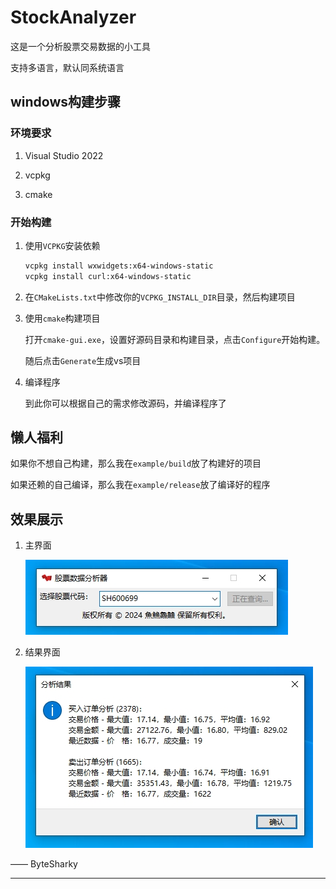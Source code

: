 # StockAnalyzer

这是一个分析股票交易数据的小工具

支持多语言，默认同系统语言

## windows构建步骤

### 环境要求

1. Visual Studio 2022

2. vcpkg

3. cmake

### 开始构建

1. 使用`VCPKG`安装依赖

    ```bash
    vcpkg install wxwidgets:x64-windows-static
    vcpkg install curl:x64-windows-static
    ```

2. 在`CMakeLists.txt`中修改你的`VCPKG_INSTALL_DIR`目录，然后构建项目

3. 使用`cmake`构建项目

    打开`cmake-gui.exe`，设置好源码目录和构建目录，点击`Configure`开始构建。

    随后点击`Generate`生成vs项目

4. 编译程序

    到此你可以根据自己的需求修改源码，并编译程序了

## 懒人福利

如果你不想自己构建，那么我在`example/build`放了构建好的项目

如果还赖的自己编译，那么我在`example/release`放了编译好的程序

## 效果展示

1. 主界面

    ![效果展示](example/main.png)

2. 结果界面

    ![效果展示](example/result.png)

—— ByteSharky
***
